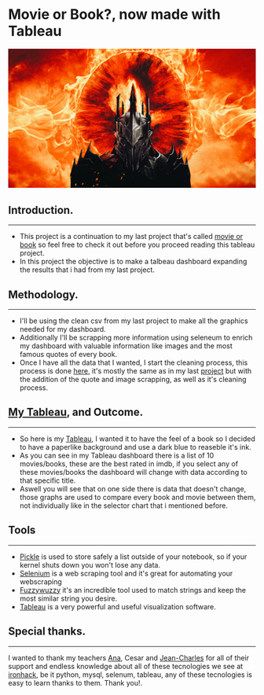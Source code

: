 # Movie or Book?, now made with Tableau
![Sauron](Images/Sauron.jpg)

## Introduction.
---
* This project is a continuation to my last project that's called [movie or book](https://github.com/Slivered/Proyecto_ETL) so feel free to check it out before you proceed reading this tableau project.
* In this project the objective is to make a talbeau dashboard expanding the results that i had from my last project.

## Methodology.
---
* I'll be using the clean csv from my last project to make all the graphics needed for my dashboard.
* Additionally I'll be scrapping more information using seleneum to enrich my dashboard with valuable information like images and the most famous quotes of every book.
* Once I have all the data that I wanted, I start the cleaning process, this process is done [here](https://github.com/Slivered/Proyecto_Tableau/blob/main/Notebooks/Scrapping_y_limpieza.ipynb), it's mostly the same as in my last [project](https://github.com/Slivered/Proyecto_ETL) but with the addition of the quote and image scrapping, as well as it's cleaning process.


## [My Tableau](https://public.tableau.com/app/profile/sindri8103/viz/Proyecto_Tableau_16761167849960/BooksvsMovies?publish=yes), and Outcome.
---
* So here is my [Tableau](https://public.tableau.com/app/profile/sindri8103/viz/Proyecto_Tableau_16761167849960/BooksvsMovies?publish=yes), I wanted it to have the feel of a book so I decided to have a paperlike background and use a dark blue to reaseble it's ink.
* As you can see in my Tableau dashboard there is a list of 10 movies/books, these are the best rated in imdb, if you select any of these movies/books the dashboard will change with data according to that specific title.
* Aswell you will see that on one side there is data that doesn't change, those graphs are used to compare every book and movie between them, not individually like in the selector chart that i mentioned before.

## Tools
---
* [Pickle](https://docs.python.org/3/library/pickle.html) is used to store safely a list outside of your notebook, so if your kernel shuts down you won't lose any data.
* [Selenium](https://www.selenium.dev/documentation/webdriver/) is a web scraping tool and it's great for automating your webscraping
* [Fuzzywuzzy](https://pypi.org/project/fuzzywuzzy/) it's an incredible tool used to match strings and keep the most similar string you desire.
* [Tableau](https://www.tableau.com/es-es) is a very powerful and useful visualization software.

## Special thanks.
---
I wanted to thank my teachers [Ana](https://github.com/AnaAGG), Cesar and [Jean-Charles](https://github.com/yamadajc) for all of their support and endless knowledge about all of these tecnologies we see at [ironhack](https://www.ironhack.com/es), be it python, mysql, selenum, tableau, any of these tecnologies is easy to learn thanks to them. Thank you!.